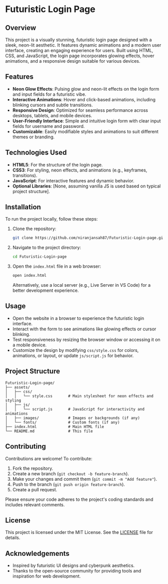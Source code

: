 # Futuristic Login Page

## Overview
This project is a visually stunning, futuristic login page designed with a sleek, neon-lit aesthetic. It features dynamic animations and a modern user interface, creating an engaging experience for users. Built using HTML, CSS, and JavaScript, the login page incorporates glowing effects, hover animations, and a responsive design suitable for various devices.

## Features
- **Neon Glow Effects**: Pulsing glow and neon-lit effects on the login form and input fields for a futuristic vibe.
- **Interactive Animations**: Hover and click-based animations, including blinking cursors and subtle transitions.
- **Responsive Design**: Optimized for seamless performance across desktops, tablets, and mobile devices.
- **User-Friendly Interface**: Simple and intuitive login form with clear input fields for username and password.
- **Customizable**: Easily modifiable styles and animations to suit different themes or branding.

## Technologies Used
- **HTML5**: For the structure of the login page.
- **CSS3**: For styling, neon effects, and animations (e.g., keyframes, transitions).
- **JavaScript**: For interactive features and dynamic behavior.
- **Optional Libraries**: [None, assuming vanilla JS is used based on typical project structure].

## Installation
To run the project locally, follow these steps:
1. Clone the repository:
   ```bash
   git clone https://github.com/niranjansah87/Futuristic-Login-page.git
   ```
2. Navigate to the project directory:
   ```bash
   cd Futuristic-Login-page
   ```
3. Open the `index.html` file in a web browser:
   ```bash
   open index.html
   ```
   Alternatively, use a local server (e.g., Live Server in VS Code) for a better development experience.

## Usage
- Open the website in a browser to experience the futuristic login interface.
- Interact with the form to see animations like glowing effects or cursor blinking.
- Test responsiveness by resizing the browser window or accessing it on a mobile device.
- Customize the design by modifying `css/style.css` for colors, animations, or layout, or update `js/script.js` for behavior.

## Project Structure
```
Futuristic-Login-page/
├── assets/
│   ├── css/
│   │   └── style.css       # Main stylesheet for neon effects and styling
│   ├── js/
│   │   └── script.js       # JavaScript for interactivity and animations
│   ├── images/             # Images or backgrounds (if any)
│   └── fonts/              # Custom fonts (if any)
├── index.html              # Main HTML file
└── README.md               # This file
```

## Contributing
Contributions are welcome! To contribute:
1. Fork the repository.
2. Create a new branch (`git checkout -b feature-branch`).
3. Make your changes and commit them (`git commit -m "Add feature"`).
4. Push to the branch (`git push origin feature-branch`).
5. Create a pull request.

Please ensure your code adheres to the project's coding standards and includes relevant comments.

## License
This project is licensed under the MIT License. See the [LICENSE](LICENSE) file for details.

## Acknowledgements
- Inspired by futuristic UI designs and cyberpunk aesthetics.
- Thanks to the open-source community for providing tools and inspiration for web development.
